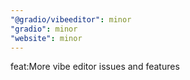```yaml
---
"@gradio/vibeeditor": minor
"gradio": minor
"website": minor
---
```


feat:More vibe editor issues and features
